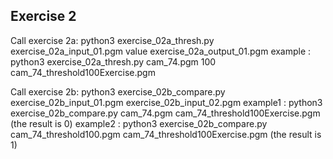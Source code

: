 ## Exercise 2 
Call exercise 2a: 
    python3 exercise_02a_thresh.py exercise_02a_input_01.pgm value exercise_02a_output_01.pgm
    example : python3 exercise_02a_thresh.py cam_74.pgm 100 cam_74_threshold100Exercise.pgm

Call exercise 2b:
    python3 exercise_02b_compare.py exercise_02b_input_01.pgm exercise_02b_input_02.pgm
    example1 : python3 exercise_02b_compare.py cam_74.pgm cam_74_threshold100Exercise.pgm (the result is 0)
    example2 : python3 exercise_02b_compare.py cam_74_threshold100.pgm cam_74_threshold100Exercise.pgm (the result is 1)